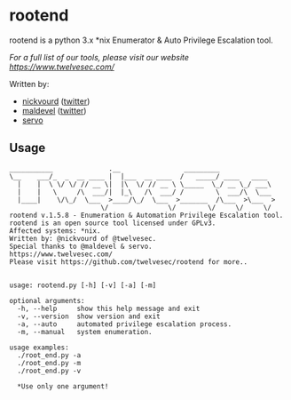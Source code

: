 # rootend

rootend is a python 3.x *nix Enumerator & Auto Privilege Escalation tool.

*For a full list of our tools, please visit our website <https://www.twelvesec.com/>*

Written by:

* [nickvourd](https://github.com/nickvourd) ([twitter](https://twitter.com/nickvourd))
* [maldevel](https://github.com/maldevel) ([twitter](https://twitter.com/maldevel))
* [servo](https://github.com/gbkaragiannidis) 



## Usage

```
___________              .__                _________              
\__    ___/_  _  __ ____ |  |___  __ ____  /   _____/ ____   ____  
  |    |  \ \/ \/ // __ \|  |\  \/ // __ \ \_____  \_/ __ \_/ ___\ 
  |    |   \     /\  ___/|  |_\   /\  ___/ /        \  ___/\  \___ 
  |____|    \/\_/  \___  >____/\_/  \___  >_______  /\___  >\___  >
                       \/               \/        \/     \/     \/ 
rootend v.1.5.8 - Enumeration & Automation Privilege Escalation tool.
rootend is an open source tool licensed under GPLv3.
Affected systems: *nix.
Written by: @nickvourd of @twelvesec.
Special thanks to @maldevel & servo.
https://www.twelvesec.com/
Please visit https://github.com/twelvesec/rootend for more..


usage: rootend.py [-h] [-v] [-a] [-m]

optional arguments:
  -h, --help     show this help message and exit
  -v, --version  show version and exit
  -a, --auto     automated privilege escalation process.
  -m, --manual   system enumeration.

usage examples:
  ./root_end.py -a
  ./root_end.py -m
  ./root_end.py -v

  *Use only one argument!

```
